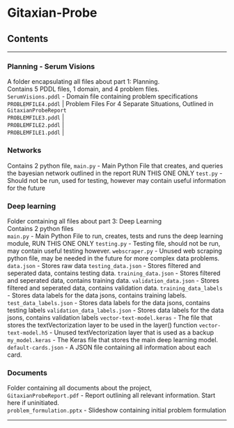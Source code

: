 # Gitaxian-Probe

## Contents
_____________
### Planning - Serum Visions
A folder encapsulating all files about part 1: Planning.   
Contains 5 PDDL files, 1 domain, and 4 problem files.   
`SerumVisions.pddl` - Domain file containing problem specifications  
`PROBLEMFILE4.pddl` | Problem Files For 4 Separate Situations, Outlined in `GitaxianProbeReport`  
`PROBLEMFILE3.pddl` |  
`PROBLEMFILE2.pddl` |  
`PROBLEMFILE1.pddl` |  

### Networks
Contains 2 python file, 
`main.py` - Main Python File that creates, and queries the bayesian network outlined in the report  RUN THIS ONE ONLY 
`test.py` - Should not be run, used for testing, however may contain useful information for the future

### Deep learning
Folder containing all files about part 3: Deep Learning  
Contains 2 python files   
`main.py` - Main Python File to run, creates, tests and runs the deep learning module, RUN THIS ONE ONLY
`testing.py` - Testing file, should not be run, may contain useful testing however. 
`webscraper.py` - Unused web scraping python file, may be needed in the future for more complex data problems. 
`data.json` - Stores raw data 
`testing_data.json` - Stores filtered and seperated data, contains testing data. 
`training_data.json` - Stores filtered and seperated data, contains training data. 
`validation_data.json` - Stores filtered and seperated data, contains validation data. 
`training_data_labels` - Stores data labels for the data jsons, contains training labels. 
`test_data_labels.json` - Stores data labels for the data jsons, contains testing labels
`validation_data_labels.json` - Stores data labels for the data jsons, contains validation labels
`vector-text-model.keras` - The file that stores the textVectorization layer to be used in the layer() function
`vector-text-model.h5` - Unused textVectorization layer that is used as a backup
`my_model.keras` - The Keras file that stores the main deep learning model.
`default-cards.json` - A JSON file containing all information about each card.   

### Documents
Folder containing all documents about the project,   
`GitaxianProbeReport.pdf` - Report outlining all relevant information. Start here if uninitiated.   
`problem_formulation.pptx` - Slideshow containing initial problem formulation  
_________________
